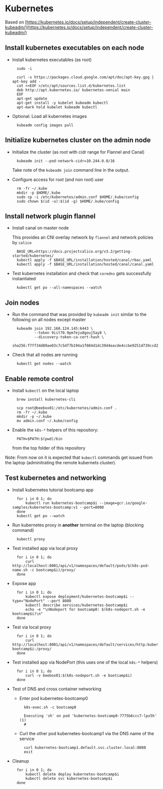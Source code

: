 # Kubernetes

Based on [https://kubernetes.io/docs/setup/independent/create-cluster-kubeadm/](https://kubernetes.io/docs/setup/independent/create-cluster-kubeadm/)

## Install kubernetes executables on each node

- Install kubernetes executables (as root)

        sudo -i

        curl -s https://packages.cloud.google.com/apt/doc/apt-key.gpg | apt-key add -
        cat <<EOF >/etc/apt/sources.list.d/kubernetes.list
        deb http://apt.kubernetes.io/ kubernetes-xenial main
        EOF
        apt-get update
        apt-get install -y kubelet kubeadm kubectl
        apt-mark hold kubelet kubeadm kubectl

- Optional: Load all kubernetes images

        kubeadm config images pull


## Initialize kubernetes cluster on the admin node

- Initialize the cluster (as root with cidr range for Flannel and Canal)

        kubeadm init --pod-network-cidr=10.244.0.0/16

    Take note of the `kubeadm join` command line in the output.

- Configure access for root (and non root) user

        rm -fr ~/.kube
        mkdir -p $HOME/.kube
        sudo cp -i /etc/kubernetes/admin.conf $HOME/.kube/config
        sudo chown $(id -u):$(id -g) $HOME/.kube/config


## Install network plugin flannel

- Install canal on master node

    This provides an CNI overlay network by `flannel` and network policies by `calico`

        BASE_URL=https://docs.projectcalico.org/v3.2/getting-started/kubernetes/
        kubectl apply -f $BASE_URL/installation/hosted/canal/rbac.yaml
        kubectl apply -f $BASE_URL/installation/hosted/canal/canal.yaml

- Test kubernetes installation and check that `coredns` gets successfully instantiated

        kubectl get po --all-namespaces --watch


## Join nodes

- Run the command that was provided by `kubeadm init` similar to the following on all nodes except master

        kubeadm join 192.168.124.145:6443 \
                --token 9iit70.9pm7eju8gouj5ay8 \
                --discovery-token-ca-cert-hash \
                sha256:f7ff34d89ae03c7c5df7b194a1f084d1dc39d4eacde4ccbe9251d739ccd21df3

- Check that all nodes are running

        kubectl get nodes --watch


## Enable remote control

- Install `kubectl` on the local laptop

        brew install kubernetes-cli

        scp root@beebox01:/etc/kubernetes/admin.conf .
        rm -fr ~/.kube
        mkdir -p ~/.kube
        mv admin.conf ~/.kube/config

- Enable the `k8s-*` helpers of this repository:

        PATH=$PATH:$(pwd)/bin

    from the top folder of this repository

Note: From now on it is expected that `kubectl` commands get issued from the laptop (adminitrating the remote kubernets cluster).


## Test kubernetes and networking

- Install kubernetes tutorial bootcamp app

        for i in 0 1; do
            kubectl run kubernetes-bootcamp$i --image=gcr.io/google-samples/kubernetes-bootcamp:v1 --port=8080
        done
        kubectl get po --watch

- Run kubernetes proxy in **another** terminal on the laptop (blocking command)

        kubectl proxy

- Test installed app via local proxy

        for i in 0 1; do
            curl http://localhost:8001/api/v1/namespaces/default/pods/$(k8s-pod-name.sh -c bootcamp$i)/proxy/
        done

- Expose app

        for i in 0 1; do
            kubectl expose deployment/kubernetes-bootcamp$i --type="NodePort" --port 8080
            kubectl describe services/kubernetes-bootcamp$i
            echo -e "\nNodeport for bootcamp0: $(k8s-nodeport.sh -e bootcamp$i)\n"
        done

- Test via local proxy

        for i in 0 1; do
            curl http://localhost:8001/api/v1/namespaces/default/services/http:kubernetes-bootcamp$i:/proxy/
        done

- Test installed app via NodePort (this uses one of the local `k8s-*` helpers)

        for i in 0 1; do
            curl -v beebox01:$(k8s-nodeport.sh -e bootcamp$i)
        done

- Test of DNS and cross container networking

    - Enter pod kubernetes-bootcamp0

            k8s-exec.sh -c bootcamp0

            Executing 'sh' on pod 'kubernetes-bootcamp0-7775b6ccc7-lpx5h' (1)
            #

    - Curl the other pod kubernetes-bootcamp1 via the DNS name of the service

            curl kubernetes-bootcamp1.default.svc.cluster.local:8080
            exit

- Cleanup

        for i in 0 1; do
            kubectl delete deploy kubernetes-bootcamp$i
            kubectl delete svc kubernetes-bootcamp$i
        done

